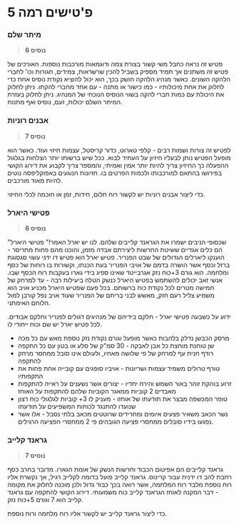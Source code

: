 # פ'טישים רמה 5

### מיתר שלם


> **נוסיס 6** 

פטיש זה נראה כחבל משי קשור בצורת צמה ודוגמאות מורכבות נוספות. האורכים של פטיש זה משתנים אך תמיד מספיק בשביל להכין שרשראות, צמידים, חגורות וכו' לחברי הלהקה השונים.
כאשר מנהיג הלהקה חושק בכך, הוא יכול להוציא נקודת נוסיס אחת כדי לחלוק את אחת מיכולותיו - כמו כישור או מתנה - עם אחד מחברי להקתו. ניתן לחלוק את היכולת עם כמות חברי להקה בשווי הנוסיס הנוכחי של המנהיג. ניתן לחלוק בעזרת המיתר השלם יכולות, זעם, נוסיס ואף מתנות.

### אבנים רוניות

> **נוסיס 7** 

לפטיש זה צורות ושמות רבים - קלפי טארוט, כדור קריסטל, עצמות חיזוי ועוד. כאשר הוא מופעל הפטיש נותן לבעליו חיזיון על העתיד לבוא. ככל שיש ברשותו יותר הצלחות בגלגול ההפעלה כך החיזיון צריך להיות יותר אמין ואמיתי, והמספר צריך לקבוע את דירוג הקושי בפירושו בהתאם למורכבותו ולכמות הפרטים בו. חזיונות הנוגעים באפוקליפסה נוטים להיות מאוד מורכבים.

כדי ליצור אבנים רוניות יש לקשור רוח חלום, חידות, זמן או חוכמה לכלי החיזוי.

### פטישי היארל

> **נוסיס 6** 

"שכסופי הניבים ישמרו את הגראנד קלייבים שלהם. לנו יש יארל האמר!"
פטישי היארל הם כלים אגדיים ששיטת החרשות ליצירתם אבדה מזמן, והוכנו מהם פחות מתריסר - הוענקו ליארלים הגדולים של שבט הפנריר.
פטיש יארל הוא פטיש דו ידני עשוי סגסוגת ברזל וכסף אשר הושרה בדמם של אויבי הפנריר בעת הכנתו, וקשורות בו רוחות של כסף ומלחמה. הוא גורם 3+כוח נזק אגרבייטד שאינו ספיג בידי גארו בעקבות רוח הכסף שבו.
אנשי זאב  יכולים להשתמש בפטיש היארל כנשק הטלה ביעילות רבה - עד למרחק של חמישה מטרים לכל נקודת כוח ברשותם. בכל פעם שפטיש היארל מכניע אויב הוא משמיע צליל רעם חזק, מאשש לבני בריתם של הפנריר שעוד אויב נפל קורבן למול הלוחם האימתני.

ידוע על כשבעה פטישי יארל - חלקם בידיהם של מנהיגים דגולים לפנריר וחלקם אבודים. לכל פטיש יארל יש שם וכוח ייחודי לו.

* מרסק הכבשן נדלק בלהבות כאשר מופעל וגורם נקודת נזק נוספת מאש עם כל מכה
* שן טוחנת מוחצת כל אבן לאבקה - 30 סמ"ק של סלע או בטון עם כל התקפה
* רודף חנית עף למרחק של פי שלושה מאחיו, ולעולם אינו סובל ממחסר מרחק להתקפה
* טורף טרולים משמיד עצמות ושריונות - אויביו סופגים עם קובייה אחת פחות את התקפותיו
* זרוע בוהקת זוהר באור השמש והירח יחדיו - יצורים אשר נשענים על ראייה להתקפות מאבדים 2 קוביות ממאגר הקוביות שלהם להתקפות על האוחז
* טופר המכשפה מבצר את תודעתו של אוחזו - מעניק לו 3+ קוביות לגלגולי כוח רצון שנועדו להתנגד לכוחות המשפיעים על תודעתו
* נשר הכאב משאיר פצעים איומים ומחרידים שרוטטים מכאב בלתי נסבל - אלו אשר נפגעו בידיו סובלים ממחסרי פציעה הגובהים פי 2 ממחסרי הפציעה הרגילים.

### גראנד קלייב

> **נוסיס 7** 

גראנד קלייבים הם אפיטום הכבוד וחרשות הנשק של אומת הגארו. מדובר בחרב כסף רחבת להב דו ידנית עבור קרינוס.
גראנד קלייב פועל בדומה לקלייב רגיל, אך נקשרת אליו רוח נוספת מלבד רוח המלחמה, אשר רואה בכך כבוד גדול ולכן מוכנה לחלוק את מקומה - דבר המקנה לאוחז הגראנד קלייב כוח משמעותי.
דירוג הקושי להתקפה עם גראנד קלייב הוא 7 וגורם 5+כוח נזק.

כדי ליצור גראנד קלייב יש לקשור אליו רוח מלחמה ורוח נוספת.